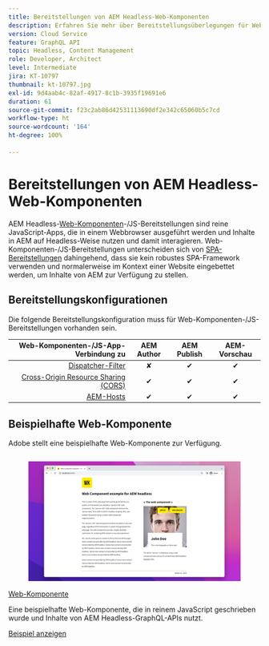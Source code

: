 ```yaml
---
title: Bereitstellungen von AEM Headless-Web-Komponenten
description: Erfahren Sie mehr über Bereitstellungsüberlegungen für Web-Komponenten-/rein JS-basierte AEM Headless-Bereitstellungen.
version: Cloud Service
feature: GraphQL API
topic: Headless, Content Management
role: Developer, Architect
level: Intermediate
jira: KT-10797
thumbnail: kt-10797.jpg
exl-id: 9d4aab4c-82af-4917-8c1b-3935f19691e6
duration: 61
source-git-commit: f23c2ab86d42531113690df2e342c65060b5c7cd
workflow-type: ht
source-wordcount: '164'
ht-degree: 100%

---
```


# Bereitstellungen von AEM Headless-Web-Komponenten

AEM Headless-[Web-Komponenten](https://developer.mozilla.org/de-DE/docs/Web/Web_Components)-/JS-Bereitstellungen sind reine JavaScript-Apps, die in einem Webbrowser ausgeführt werden und Inhalte in AEM auf Headless-Weise nutzen und damit interagieren. Web-Komponenten-/JS-Bereitstellungen unterscheiden sich von [SPA-Bereitstellungen](./spa.md) dahingehend, dass sie kein robustes SPA-Framework verwenden und normalerweise im Kontext einer Website eingebettet werden, um Inhalte von AEM zur Verfügung zu stellen.


## Bereitstellungskonfigurationen

Die folgende Bereitstellungskonfiguration muss für Web-Komponenten-/JS-Bereitstellungen vorhanden sein.

| Web-Komponenten-/JS-App-Verbindung zu | AEM Author | AEM Publish | AEM-Vorschau |
|---------------------------------------------------:|:----------:|:-----------:|:-----------:|
| [Dispatcher-Filter](./configurations/dispatcher-filters.md) | ✘ | ✔ | ✔ |
| [Cross-Origin Resource Sharing (CORS)](./configurations/cors.md) | ✔ | ✔ | ✔ |
| [AEM-Hosts](./configurations/aem-hosts.md) | ✔ | ✔ | ✔ |

## Beispielhafte Web-Komponente

Adobe stellt eine beispielhafte Web-Komponente zur Verfügung.

<div class="columns is-multiline">
    <!-- Web Component -->
    <div class="column is-half-tablet is-half-desktop is-one-third-widescreen" aria-label="Web Component" tabindex="0">
       <div class="card">
           <div class="card-image">
               <figure class="image is-16by9">
                   <a href="../example-apps/web-component.md" title="Web-Komponente" tabindex="-1">
                       <img class="is-bordered-r-small" src="../example-apps/assets/web-component/web-component-card.png" alt="Web-Komponente">
                   </a>
               </figure>
           </div>
           <div class="card-content is-padded-small">
               <div class="content">
                   <p class="headline is-size-6 has-text-weight-bold"><a href="../example-apps/web-component.md" title="Web-Komponente">Web-Komponente</a></p>
                   <p class="is-size-6">Eine beispielhafte Web-Komponente, die in reinem JavaScript geschrieben wurde und Inhalte von AEM Headless-GraphQL-APIs nutzt.</p>
                   <a href="../example-apps/web-component.md" class="spectrum-Button spectrum-Button--outline spectrum-Button--primary spectrum-Button--sizeM">
 <span class="spectrum-Button-label has-no-wrap has-text-weight-bold">Beispiel anzeigen</span>
 </a> 
               </div>
           </div>
       </div>
    </div>
</div>
